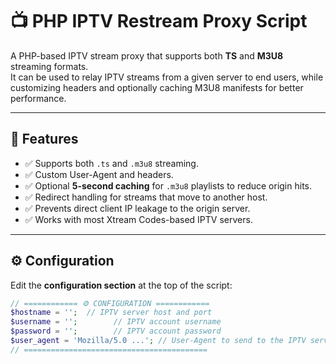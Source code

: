 # 📺 PHP IPTV Restream Proxy Script

A PHP-based IPTV stream proxy that supports both **TS** and **M3U8** streaming formats.  
It can be used to relay IPTV streams from a given server to end users, while customizing headers and optionally caching M3U8 manifests for better performance.

---

## 🚀 Features

- ✅ Supports both `.ts` and `.m3u8` streaming.
- ✅ Custom User-Agent and headers.
- ✅ Optional **5-second caching** for `.m3u8` playlists to reduce origin hits.
- ✅ Redirect handling for streams that move to another host.
- ✅ Prevents direct client IP leakage to the origin server.
- ✅ Works with most Xtream Codes-based IPTV servers.

---

## ⚙ Configuration

Edit the **configuration section** at the top of the script:

```php
// ============ ⚙ CONFIGURATION ============
$hostname = '';  // IPTV server host and port
$username = '';        // IPTV account username
$password = '';        // IPTV account password
$user_agent = 'Mozilla/5.0 ...'; // User-Agent to send to the IPTV server
// =========================================

